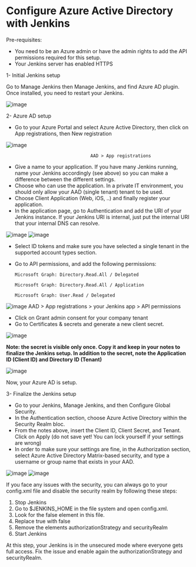 # Configure Azure Active Directory with Jenkins

Pre-requisites:

- You need to be an Azure admin or have the admin rights to add the API permissions required for this setup.
- Your Jenkins server has enabled HTTPS

1- Initial Jenkins setup

Go to Manage Jenkins then Manage Jenkins, and find Azure AD plugin. Once installed, you need to restart your Jenkins.

![image](https://github.com/tushardashpute/Jenkins-sso-setup/assets/74225291/af56a620-8508-4382-8e48-72b265b48e5c)

2- Azure AD setup

-  Go to your Azure Portal and select Azure Active Directory, then click on App registrations, then New registration

![image](https://github.com/tushardashpute/Jenkins-sso-setup/assets/74225291/12a6f5c0-31ed-4b7f-98ad-70beab3f798c)

                                    AAD > App registrations


- Give a name to your application. If you have many Jenkins running, name your Jenkins accordingly (see above) so you can make a difference between the different settings.
- Choose who can use the application. In a private IT environment, you should only allow your AAD (single tenant) tenant to be used.
- Choose Client Application (Web, iOS, ..) and finally register your application.
- In the application page, go to Authentication and add the URI of your Jenkins instance. If your Jenkins URI is internal, just put the internal URI that your internal DNS can resolve.

![image](https://github.com/tushardashpute/Jenkins-sso-setup/assets/74225291/729c7c4c-9f48-480a-b79b-f3afd0b2a018)
![image](https://github.com/tushardashpute/Jenkins-sso-setup/assets/74225291/f0b40c07-fdcd-445a-963e-72e385261ff1)

- Select ID tokens and make sure you have selected a single tenant in the supported account types section.
- Go to API permissions, and add the following permissions:

      Microsoft Graph: Directory.Read.All / Delegated
      
      Microsoft Graph: Directory.Read.All / Application
      
      Microsoft Graph: User.Read / Delegated

![image](https://github.com/tushardashpute/Jenkins-sso-setup/assets/74225291/5a55e297-b77e-44d6-a7bc-8f3f0d22cc37)
            AAD > App registrations > your Jenkins app > API permissions

- Click on Grant admin consent for your company tenant
- Go to Certificates & secrets and generate a new client secret.

![image](https://github.com/tushardashpute/Jenkins-sso-setup/assets/74225291/6d1abf44-bffe-42cd-bd06-5dbdd3f5be98)

**Note: the secret is visible only once. Copy it and keep in your notes to finalize the Jenkins setup. In addition to the secret, note the Application ID (Client ID) and Directory ID (Tenant)**

![image](https://github.com/tushardashpute/Jenkins-sso-setup/assets/74225291/8cf17e81-7b53-4acd-b1c3-e0833f3d9797)

Now, your Azure AD is setup.

3- Finalize the Jenkins setup

- Go to your Jenkins, Manage Jenkins, and then Configure Global Security.
- In the Authentication section, choose Azure Active Directory within the Security Realm bloc.
- From the notes above, insert the Client ID, Client Secret, and Tenant. Click on Apply (do not save yet! You can lock yourself if your settings are wrong)
- In order to make sure your settings are fine, in the Authorization section, select Azure Active Directory Matrix-based security, and type a username or group name that exists in your AAD.

![image](https://github.com/tushardashpute/Jenkins-sso-setup/assets/74225291/00362e0a-c2da-4f43-a74a-f191ba676436)
![image](https://github.com/tushardashpute/Jenkins-sso-setup/assets/74225291/dfbbf20c-1b61-4bcd-9432-5a7d6abd4d33)

If you face any issues with the security, you can always go to your config.xml file and disable the security realm by following these steps:

1. Stop Jenkins
2. Go to $JENKINS_HOME in the file system and open config.xml.
3. Look for the false element in this file.
4. Replace true with false
5. Remove the elements authorizationStrategy and securityRealm
6. Start Jenkins

At this step, your Jenkins is in the unsecured mode where everyone gets full access. Fix the issue and enable again the authorizationStrategy and securityRealm.
